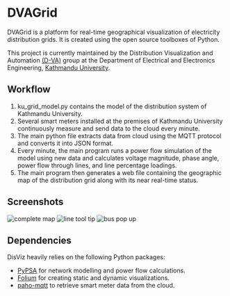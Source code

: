 
# DVAGrid

DVAGrid is a platform for real-time geographical visualization of electricity distribution grids. It is created using the open source toolboxes of Python. 

This project is currently maintained by the Distribution Visualization and Automation [(D-VA)](https://dva.ku.edu.np/) group at the Department of Electrical and Electronics Engineering, [Kathmandu University](https://ku.edu.np/). 




## Workflow
1. ku_grid_model.py contains the model of the distribution system of Kathmandu University. 
2. Several smart meters installed at the premises of Kathmandu University continuously measure and send data to the cloud every minute.
3. The main python file extracts data from cloud using the MQTT protocol and converts it into JSON format. 
4. Every minute, the main program runs a power flow simulation of the model using new data and calculates voltage magnitude, phase angle, power flow through lines, and line percentage loadings.
5. The main program then generates a web file containing the geographic map of the distribution grid along with its near real-time status. 
## Screenshots

![complete map](https://github.com/DVA-Code/Distribution-System-Visualization/assets/95348489/d465653c-bc75-48da-b257-2263bba0c68a)
![line tool tip](https://github.com/DVA-Code/Distribution-System-Visualization/assets/95348489/bcb382cd-9cf3-47e1-9619-30d16e94c552)
![bus pop up](https://github.com/DVA-Code/Distribution-System-Visualization/assets/95348489/3c9779b9-45a0-42d0-926f-f30cfbe78967)



## Dependencies
DisViz heavily relies on the following Python packages:
* [PyPSA](https://pypsa.org/) for network modelling and power flow calculations.
* [Folium](https://pypi.org/project/folium/) for creating static and dynamic visualizations.
* [paho-mqtt](https://pypi.org/project/paho-mqtt/) to retrieve smart meter data from the cloud.
